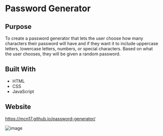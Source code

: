 # Password Generator

## Purpose
To create a password generator that lets the user choose how many characters their password will have and if they want it to include uppercase letters, lowercase letters, numbers, or special characters. Based on what the user chooses, they will be given a random password.

## Built With
* HTML
* CSS
* JavaScript

## Website
https://mcn17.github.io/password-generator/


![image](https://user-images.githubusercontent.com/104735194/174159816-d385a2d4-d7d0-4e32-a92a-2107103eab99.png)
